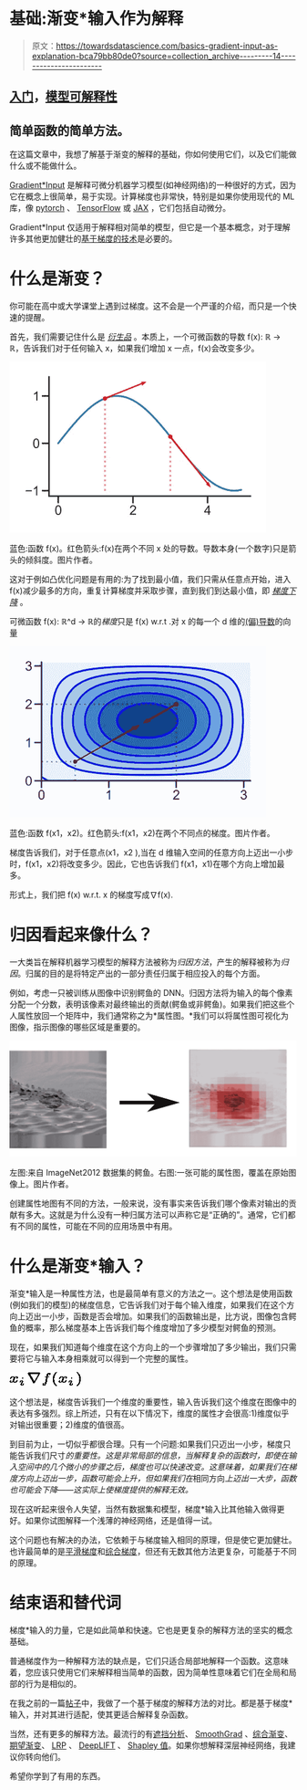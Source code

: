 # 基础:渐变*输入作为解释

> 原文：<https://towardsdatascience.com/basics-gradient-input-as-explanation-bca79bb80de0?source=collection_archive---------14----------------------->

## [入门](https://towardsdatascience.com/tagged/getting-started)，[模型可解释性](https://towardsdatascience.com/tagged/model-interpretability)

## 简单函数的简单方法。

在这篇文章中，我想了解基于渐变的解释的基础，你如何使用它们，以及它们能做什么或不能做什么。

[Gradient*Input](https://jmlr.org/papers/volume11/baehrens10a/baehrens10a.pdf) 是解释可微分机器学习模型(如神经网络)的一种很好的方式，因为它在概念上很简单，易于实现。计算梯度也非常快，特别是如果你使用现代的 ML 库，像 [pytorch](https://pytorch.org/) 、 [TensorFlow](https://www.tensorflow.org/) 或 [JAX](https://github.com/google/jax) ，它们包括自动微分。

Gradient*Input 仅适用于解释相对简单的模型，但它是一个基本概念，对于理解许多其他更加健壮的[基于梯度的技术](/indepth-explaining-dnns-with-gradients-2bb148a30ba0)是必要的。

# 什么是渐变？

你可能在高中或大学课堂上遇到过梯度。这不会是一个严谨的介绍，而只是一个快速的提醒。

首先，我们需要记住什么是 [*衍生品*](https://tutorial.math.lamar.edu/classes/calcI/DefnOfDerivative.aspx) 。本质上，一个可微函数的导数 f(x): ℝ → ℝ，告诉我们对于任何输入 x，如果我们增加 x 一点，f(x)会改变多少。

![](img/be7b2a4ea2ee8e0ab3514b6898638fde.png)

蓝色:函数 f(x)。红色箭头:f(x)在两个不同 x 处的导数。导数本身(一个数字)只是箭头的倾斜度。图片作者。

这对于例如凸优化问题是有用的:为了找到最小值，我们只需从任意点开始，进入 f(x)减少最多的方向，重复计算梯度并采取步骤，直到我们到达最小值，即 [*梯度下降*](https://www.ibm.com/cloud/learn/gradient-descent) 。

可微函数 f(x): ℝ^d → ℝ的*梯度*只是 f(x) w.r.t .对 x 的每一个 d 维的[(偏)导数](https://tutorial.math.lamar.edu/Classes/CalcIII/PartialDerivsIntro.aspx)的向量

![](img/e874ecb17c7e2c8b3a07800f5549a487.png)

蓝色:函数 f(x1，x2)。红色箭头:f(x1，x2)在两个不同点的梯度。图片作者。

梯度告诉我们，对于任意点(x1，x2 ),当在 d 维输入空间的任意方向上迈出一小步时，f(x1，x2)将改变多少。因此，它也告诉我们 f(x1，x1)在哪个方向上增加最多。

形式上，我们把 f(x) w.r.t. x 的梯度写成∇f(x).

# 归因看起来像什么？

一大类旨在解释机器学习模型的解释方法被称为*归因方法*，产生的解释被称为*归因*。归属的目的是将特定产出的一部分责任归属于相应投入的每个方面。

例如，考虑一只被训练从图像中识别鳄鱼的 DNN。归因方法将为输入的每个像素分配一个分数，表明该像素对最终输出的贡献(鳄鱼或非鳄鱼)。如果我们把这些个人属性放回一个矩阵中，我们通常称之为*属性图。*我们可以将属性图可视化为图像，指示图像的哪些区域是重要的。

![](img/f17bdb203bdaf59d794047a3b2545e12.png)

左图:来自 ImageNet2012 数据集的鳄鱼。右图:一张可能的属性图，覆盖在原始图像上。图片作者。

创建属性地图有不同的方法，一般来说，没有事实来告诉我们哪个像素对输出的贡献有多大。这就是为什么没有一种归属方法可以声称它是“正确的”。通常，它们都有不同的属性，可能在不同的应用场景中有用。

# 什么是渐变*输入？

渐变*输入是一种属性方法，也是最简单有意义的方法之一。这个想法是使用函数(例如我们的模型)的梯度信息，它告诉我们对于每个输入维度，如果我们在这个方向上迈出一小步，函数是否会增加。如果我们的函数输出是，比方说，图像包含鳄鱼的概率，那么梯度基本上告诉我们每个维度增加了多少模型对鳄鱼的预测。

现在，如果我们知道每个维度在这个方向上的一个步骤增加了多少输出，我们只需要将它与输入本身相乘就可以得到一个完整的属性。

![](img/646532083c58a4adf86ae525af01de50.png)

这个想法是，梯度告诉我们一个维度的重要性，输入告诉我们这个维度在图像中的表达有多强烈。综上所述，只有在以下情况下，维度的属性才会很高:1)维度似乎对输出很重要；2)维度的值很高。

到目前为止，一切似乎都很合理。只有一个问题:如果我们只迈出一小步，梯度只能告诉我们尺寸*的重要性。这是非常局部的信息，当解释复杂的函数时，即使在输入空间中的几个微小的步骤之后，梯度也可以快速改变。这意味着，如果我们在梯度方向上迈出一步，函数可能会上升，但如果我们在*相同方向*上迈出一大步，函数也可能会下降——这实际上使梯度提供的解释无效。*

现在这听起来很令人失望，当然有数据集和模型，梯度*输入比其他输入做得更好。如果你试图解释一个浅薄的神经网络，还是值得一试。

这个问题也有解决的办法，它依赖于与梯度输入相同的原理，但是使它更加健壮。也许最简单的是[平滑梯度](https://arxiv.org/abs/1706.03825)和[综合梯度](http://proceedings.mlr.press/v70/sundararajan17a/sundararajan17a.pdf)，但还有无数其他方法更复杂，可能基于不同的原理。

# 结束语和替代词

梯度*输入的力量，它是如此简单和快速。它也是更复杂的解释方法的坚实的概念基础。

普通梯度作为一种解释方法的缺点是，它们只适合局部地解释一个函数。这意味着，您应该只使用它们来解释相当简单的函数，因为简单性意味着它们在全局和局部的行为是相似的。

在我之前的一篇[帖子](/indepth-explaining-dnns-with-gradients-2bb148a30ba0)中，我做了一个基于梯度的解释方法的对比。都是基于梯度*输入，并对其进行适配，使其更适合解释复杂函数。

当然，还有更多的解释方法。最流行的有[遮挡分析](/inshort-occlusion-analysis-for-explaining-dnns-d0ad3af9aeb6)、 [SmoothGrad](https://arxiv.org/abs/1706.03825) 、[综合渐变](http://proceedings.mlr.press/v70/sundararajan17a/sundararajan17a.pdf)、[期望渐变](https://arxiv.org/abs/1906.10670)、 [LRP](/indepth-layer-wise-relevance-propagation-340f95deb1ea) 、 [DeepLIFT](https://arxiv.org/abs/1704.02685) 、 [Shapley 值](https://arxiv.org/abs/1705.07874)。如果你想解释深层神经网络，我建议你转向他们。

希望你学到了有用的东西。